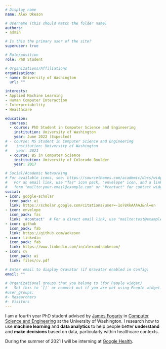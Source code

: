 ```yaml
---
# Display name
name: Alex Okeson

# Username (this should match the folder name)
authors:
- admin

# Is this the primary user of the site?
superuser: true

# Role/position
role: PhD Student 

# Organizations/Affiliations
organizations:
- name: University of Washington
  url: ""

interests:
- Applied Machine Learning
- Human Computer Interaction
- Interpretability
- Healthcare

education:
  courses:
  - course: PhD Student in Computer Science and Engineering
    institution: University of Washington
    year: June 2022 (Expected)
# - course: MS Student in Computer Science and Engineering
#    institution: University of Washington
#    year: 2021
  - course: BS in Computer Science
    institution: University of Colorado Boulder
    year: 2017

# Social/Academic Networking
# For available icons, see: https://sourcethemes.com/academic/docs/widgets/#icons
#   For an email link, use "fas" icon pack, "envelope" icon, and a link in the
#   form "mailto:your-email@example.com" or "#contact" for contact widget.
social:
- icon: google-scholar
  icon_pack: ai
  link: https://scholar.google.com/citations?user=-Io78KkAAAAJ&hl=en
- icon: envelope
  icon_pack: fas
  link: '#contact'  # For a direct email link, use "mailto:test@example.org".
- icon: github
  icon_pack: fab
  link: https://github.com/aokeson
- icon: linkedin
  icon_pack: fab
  link: https://www.linkedin.com/in/alexandraokeson/
- icon: cv
  icon_pack: ai
  link: files/cv.pdf

# Enter email to display Gravatar (if Gravatar enabled in Config)
email: ""
  
# Organizational groups that you belong to (for People widget)
#   Set this to `[]` or comment out if you are not using People widget.  
#user_groups:
#- Researchers
#- Visitors
---
```


I am a fourth year PhD student advised by [James Fogarty](https://homes.cs.washington.edu/~jfogarty/) in [Computer Science and Engineering](https://www.cs.washington.edu/) at the University of Washington. I research how to use **machine learning** and **data analytics** to help people better **understand** and **make decisions** based on data, particularly within healthcare contexts.

During the summer of 2021 I will be interning at [Google Health](https://health.google/).


